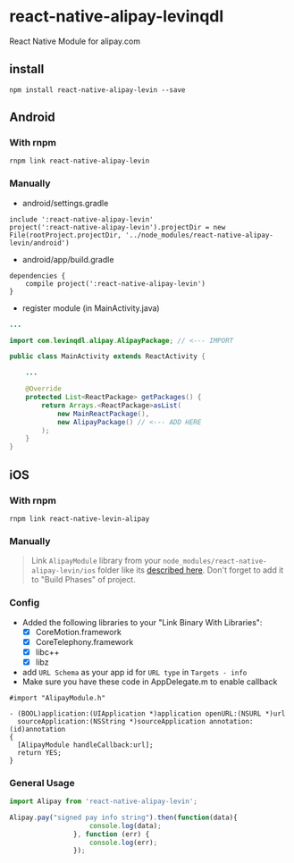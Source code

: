 # react-native-alipay-levinqdl

React Native Module for alipay.com

## install

```
npm install react-native-alipay-levin --save
```

## Android

### With rnpm

```
rnpm link react-native-alipay-levin
```

### Manually

* android/settings.gradle

```
include ':react-native-alipay-levin'
project(':react-native-alipay-levin').projectDir = new File(rootProject.projectDir, '../node_modules/react-native-alipay-levin/android')
```

* android/app/build.gradle

```
dependencies {
    compile project(':react-native-alipay-levin')
}
```

* register module (in MainActivity.java)

```java
...

import com.levinqdl.alipay.AlipayPackage; // <--- IMPORT

public class MainActivity extends ReactActivity {

    ...

    @Override
    protected List<ReactPackage> getPackages() {
        return Arrays.<ReactPackage>asList(
            new MainReactPackage(),
            new AlipayPackage() // <--- ADD HERE
        );
    }
}
```

## iOS

### With rnpm

```
rnpm link react-native-levin-alipay
```

### Manually

> Link `AlipayModule` library from your `node_modules/react-native-alipay-levin/ios` folder like its [described here](http://facebook.github.io/react-native/docs/linking-libraries-ios.html). Don't forget to add it to "Build Phases" of project.

### Config

* Added the following libraries to your "Link Binary With Libraries":
  * [x] CoreMotion.framework
  * [x] CoreTelephony.framework
  * [x] libc++
  * [x] libz
  
* add `URL Schema` as your app id for `URL type` in `Targets - info`
* Make sure you have these code in AppDelegate.m to enable callback

```objective_c
#import "AlipayModule.h"
```

```objective_c
- (BOOL)application:(UIApplication *)application openURL:(NSURL *)url
  sourceApplication:(NSString *)sourceApplication annotation:(id)annotation
{
  [AlipayModule handleCallback:url];
  return YES;
}
```

### General Usage

```javascript
import Alipay from 'react-native-alipay-levin';

```

```javascript
Alipay.pay("signed pay info string").then(function(data){
                    console.log(data);
                }, function (err) {
                    console.log(err);
                });

```
